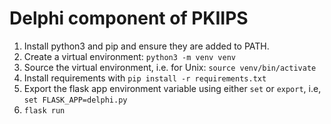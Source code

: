 # Delphi component of PKIIPS

1. Install python3 and pip and ensure they are added to PATH.
2. Create a virtual environment: `python3 -m venv venv`
3. Source the virtual environment, i.e. for Unix: `source venv/bin/activate`
4. Install requirements with `pip install -r requirements.txt`
5. Export the flask app environment variable using either `set` or `export`, i.e, `set FLASK_APP=delphi.py`
6. `flask run`
